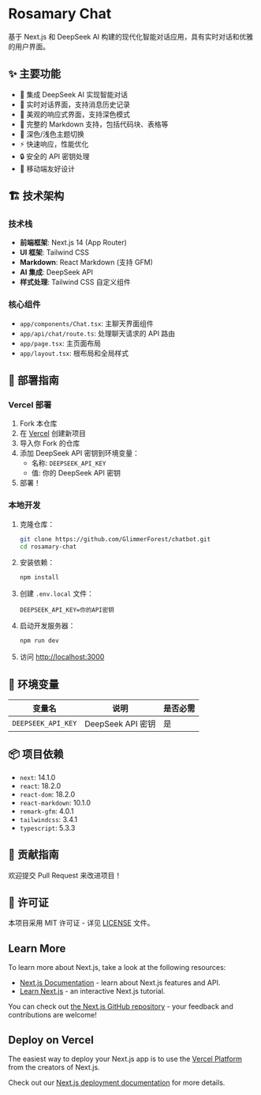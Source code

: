 # Rosamary Chat

基于 Next.js 和 DeepSeek AI 构建的现代化智能对话应用，具有实时对话和优雅的用户界面。

## ✨ 主要功能

- 🤖 集成 DeepSeek AI 实现智能对话
- 💬 实时对话界面，支持消息历史记录
- 🎨 美观的响应式界面，支持深色模式
- 📝 完整的 Markdown 支持，包括代码块、表格等
- 🌙 深色/浅色主题切换
- ⚡ 快速响应，性能优化
- 🔒 安全的 API 密钥处理
- 📱 移动端友好设计

## 🏗️ 技术架构

### 技术栈

- **前端框架**: Next.js 14 (App Router)
- **UI 框架**: Tailwind CSS
- **Markdown**: React Markdown (支持 GFM)
- **AI 集成**: DeepSeek API
- **样式处理**: Tailwind CSS 自定义组件

### 核心组件

- `app/components/Chat.tsx`: 主聊天界面组件
- `app/api/chat/route.ts`: 处理聊天请求的 API 路由
- `app/page.tsx`: 主页面布局
- `app/layout.tsx`: 根布局和全局样式

## 🚀 部署指南

### Vercel 部署

1. Fork 本仓库
2. 在 [Vercel](https://vercel.com) 创建新项目
3. 导入你 Fork 的仓库
4. 添加 DeepSeek API 密钥到环境变量：
   - 名称: `DEEPSEEK_API_KEY`
   - 值: 你的 DeepSeek API 密钥
5. 部署！

### 本地开发

1. 克隆仓库：
   ```bash
   git clone https://github.com/GlimmerForest/chatbot.git
   cd rosamary-chat
   ```

2. 安装依赖：
   ```bash
   npm install
   ```

3. 创建 `.env.local` 文件：
   ```
   DEEPSEEK_API_KEY=你的API密钥
   ```

4. 启动开发服务器：
   ```bash
   npm run dev
   ```

5. 访问 [http://localhost:3000](http://localhost:3000)

## 🔧 环境变量

| 变量名 | 说明 | 是否必需 |
|--------|------|----------|
| `DEEPSEEK_API_KEY` | DeepSeek API 密钥 | 是 |

## 📦 项目依赖

- `next`: 14.1.0
- `react`: 18.2.0
- `react-dom`: 18.2.0
- `react-markdown`: 10.1.0
- `remark-gfm`: 4.0.1
- `tailwindcss`: 3.4.1
- `typescript`: 5.3.3

## 🤝 贡献指南

欢迎提交 Pull Request 来改进项目！

## 📄 许可证

本项目采用 MIT 许可证 - 详见 [LICENSE](LICENSE) 文件。

## Learn More

To learn more about Next.js, take a look at the following resources:

- [Next.js Documentation](https://nextjs.org/docs) - learn about Next.js features and API.
- [Learn Next.js](https://nextjs.org/learn) - an interactive Next.js tutorial.

You can check out [the Next.js GitHub repository](https://github.com/vercel/next.js) - your feedback and contributions are welcome!

## Deploy on Vercel

The easiest way to deploy your Next.js app is to use the [Vercel Platform](https://vercel.com/new?utm_medium=default-template&filter=next.js&utm_source=create-next-app&utm_campaign=create-next-app-readme) from the creators of Next.js.

Check out our [Next.js deployment documentation](https://nextjs.org/docs/app/building-your-application/deploying) for more details.


